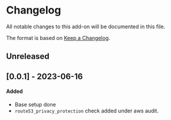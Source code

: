 # Changelog
All notable changes to this add-on will be documented in this file.

The format is based on [Keep a Changelog](https://keepachangelog.com/en/1.0.0/).

## Unreleased


## [0.0.1] - 2023-06-16
#### Added
- Base setup done
- `route53_privacy_protection` check added under aws audit.